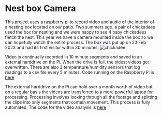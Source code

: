 # Nest box Camera
This project uses a raspberry pi to record video and audio of the interior of a nesting box located on our patio. Two summers ago, a pair of chickadees used the box for nesting and we were happy to see 4 baby chickadees fletch the nest. This year we have a camera mounted inside the box so we can hopefully watch the entire process. The box was put up on 23 Feb 2023 and had its first visitor within 30 minutes: 
![chickadee](/images/chickadee_checkout.gif)

Video is continually recorded in 10 minute segments and saved to an external harddrive on the Pi. When the drive is full, the oldest videos get overwritten. There are also 2 temperature/humidity sensors that log readings to a csv file every 5 minutes. Code running on the Raspberry Pi is [here](/raspberry_pi/)

The external harddrive on the Pi can hold over a month worth of video but on a regular basis the videos are transferred to a more powerful laptop for processing. Processing involves looking through all the footage and splitting the clips into only segments that contain movement. This process is fully automated. The code for the video analysis is [here](/video_analysis/)